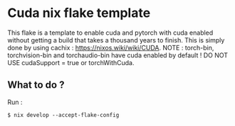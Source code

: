# Cuda nix flake template
This flake is a template to enable cuda and pytorch with cuda enabled without getting a build that takes a thousand years to finish. This is simply done by using cachix : https://nixos.wiki/wiki/CUDA.
NOTE : torch-bin, torchvision-bin and torchaudio-bin have cuda enabled by default ! DO NOT USE cudaSupport = true or torchWithCuda.

## What to do ?
Run :
```
$ nix develop --accept-flake-config
```
